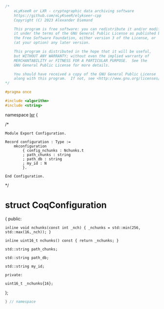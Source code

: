 ```cpp

/*
    eLyKseeR or LXR - cryptographic data archiving software
    https://github.com/eLyKseeR/elykseer-cpp
    Copyright (C) 2023 Alexander Diemand

    This program is free software: you can redistribute it and/or modify
    it under the terms of the GNU General Public License as published by
    the Free Software Foundation, either version 3 of the License, or
    (at your option) any later version.

    This program is distributed in the hope that it will be useful,
    but WITHOUT ANY WARRANTY; without even the implied warranty of
    MERCHANTABILITY or FITNESS FOR A PARTICULAR PURPOSE.  See the
    GNU General Public License for more details.

    You should have received a copy of the GNU General Public License
    along with this program.  If not, see <http://www.gnu.org/licenses/>.
*/

#pragma once

#include <algorithm>
#include <string>

```

namespace [lxr](namespace.list) {

/*

```coq
Module Export Configuration.

Record configuration : Type :=
    mkconfiguration
        { config_nchunks : Nchunks.t
        ; path_chunks : string
        ; path_db : string
        ; my_id : N
        }.

End Configuration.
```

*/

# struct CoqConfiguration

{
    public:

    inline void nchunks(const int _nch) { _nchunks = std::min(256, std::max(16,_nch)); }

    inline uint16_t nchunks() const { return _nchunks; }

    std::string path_chunks;

    std::string path_db;

    std::string my_id;

    private:

    uint16_t _nchunks{16};

};


```cpp
} // namespace
```
